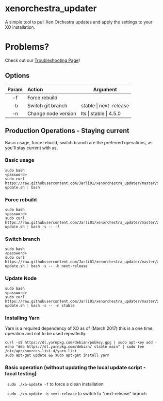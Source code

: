 # xenorchestra_updater

A simple tool to pull Xen Orchestra updates and apply the settings to your XO installation.

# Problems?

Check out our [Troubleshooting Page](https://github.com/Jarli01/xenorchestra_updater/blob/master/TROUBLESHOOTING.md)!

## Options

| Param | Action           | Argument  |
|:-----:|:----------------|------|
|  -f   | Force rebuild |
|  -b   | Switch git branch | stable \| next-release    |
|  -n   | Change node version  | lts \| stable \| 4.5.0      |

## Production Operations - Staying current
Basic usage, force rebuild, switch branch are the preferred operations, as you'll stay current with us. 

### Basic usage
```
sudo bash
<password>
sudo curl https://raw.githubusercontent.com/Jarli01/xenorchestra_updater/master/xo-update.sh | bash
```

### Force rebuild
```
sudo bash
<password>
sudo curl https://raw.githubusercontent.com/Jarli01/xenorchestra_updater/master/xo-update.sh | bash -s -- -f 
```

### Switch branch
```
sudo bash
<password>
sudo curl https://raw.githubusercontent.com/Jarli01/xenorchestra_updater/master/xo-update.sh | bash -s -- -b next-release
```

### Update Node
```
sudo bash
<password>
sudo curl https://raw.githubusercontent.com/Jarli01/xenorchestra_updater/master/xo-update.sh | bash -s -- -n stable
```

### Installing Yarn
Yarn is a required dependency of XO as of (March 2017) this is a one time operation and not to be used repeatedly. 
```
curl -sS https://dl.yarnpkg.com/debian/pubkey.gpg | sudo apt-key add - 
echo "deb https://dl.yarnpkg.com/debian/ stable main" | sudo tee /etc/apt/sources.list.d/yarn.list
sudo apt-get update && sudo apt-get install yarn
```

### Basic operation (without updating the local update script - local testing)

``` sudo ./xo-update -f``` to force a clean installation

``` sudo ./xo-update -b next-release```  to switch to "next-release" branch 
